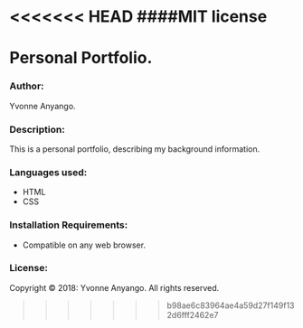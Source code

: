 <<<<<<< HEAD
####MIT license
=======
# Personal Portfolio.
### Author: 
Yvonne Anyango.
### Description:
This is a personal portfolio, describing my background information.
### Languages used:
* HTML
* CSS
### Installation Requirements:
* Compatible on any web browser.
### License:
Copyright © 2018: Yvonne Anyango. All rights reserved.




>>>>>>> b98ae6c83964ae4a59d27f149f132d6fff2462e7
